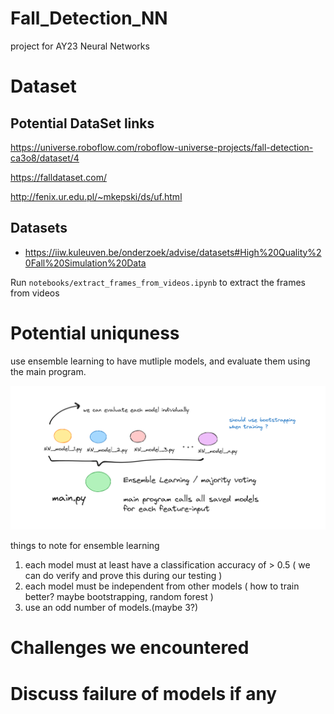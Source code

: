 # Fall_Detection_NN
project for AY23 Neural Networks

# Dataset
## Potential DataSet links
https://universe.roboflow.com/roboflow-universe-projects/fall-detection-ca3o8/dataset/4

https://falldataset.com/

http://fenix.ur.edu.pl/~mkepski/ds/uf.html
## Datasets
+ https://iiw.kuleuven.be/onderzoek/advise/datasets#High%20Quality%20Fall%20Simulation%20Data

Run `notebooks/extract_frames_from_videos.ipynb` to extract the frames from videos


# Potential uniquness
use ensemble learning to have mutliple models, and evaluate them using the main program.

![Alt text](workPlan.png)

things to note for ensemble learning
1. each model must at least have a classification accuracy of > 0.5 ( we can do verify and prove this during our testing )
2. each model must be independent from other models ( how to train better? maybe bootstrapping, random forest )
3. use an odd number of models.(maybe 3?)

# Challenges we encountered

# Discuss failure of models if any
